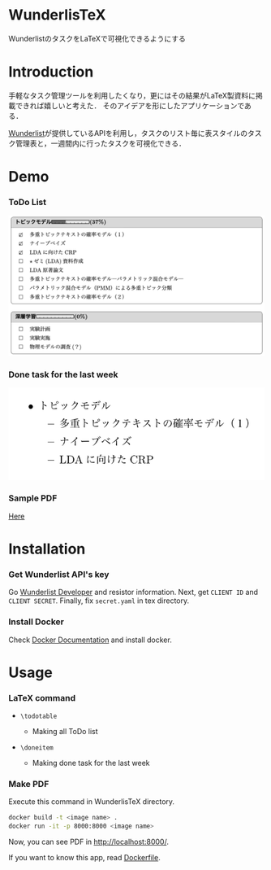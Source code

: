 # WunderlisTeX
WunderlistのタスクをLaTeXで可視化できるようにする


# Introduction

手軽なタスク管理ツールを利用したくなり，更にはその結果がLaTeX製資料に掲載できれば嬉しいと考えた．
そのアイデアを形にしたアプリケーションである．

[Wunderlist](https://www.wunderlist.com)が提供しているAPIを利用し，タスクのリスト毎に表スタイルのタスク管理表と，一週間内に行ったタスクを可視化できる．


# Demo

### ToDo List
![alt](demo/screenshot_1.png)

### Done task for the last week
![alt](demo/screenshot_2.png)

### Sample PDF
[Here](tex/test.pdf)


# Installation

### Get Wunderlist API's key
Go [Wunderlist Developer](https://developer.wunderlist.com/) and resistor information.
Next, get `CLIENT ID` and `CLIENT SECRET`.
Finally, fix `secret.yaml` in tex directory.

### Install Docker
Check [Docker Documentation](https://docs.docker.com/) and install docker.


# Usage

### LaTeX command

* `\todotable`

    * Making all ToDo list

* `\doneitem`

    * Making done task for the last week


### Make PDF
Execute this command in WunderlisTeX directory.
~~~sh
docker build -t <image name> .
docker run -it -p 8000:8000 <image name>
~~~

Now, you can see PDF in [http://localhost:8000/](http://localhost:8000/).

If you want to know this app, read [Dockerfile](Dockerfile).
